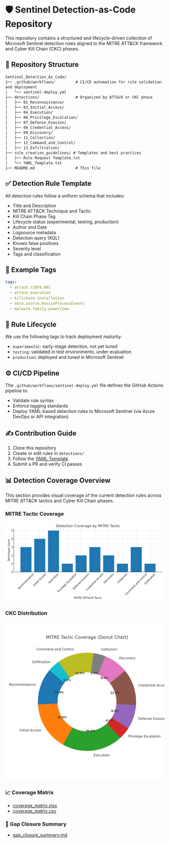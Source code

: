 # 🛡️ Sentinel Detection-as-Code Repository

This repository contains a structured and lifecycle-driven collection of Microsoft Sentinel detection rules aligned to the MITRE ATT&CK framework and Cyber Kill Chain (CKC) phases.

## 📁 Repository Structure

```
Sentinel_Detection_As_Code/
├── .github/workflows/         # CI/CD automation for rule validation and deployment
│   └── sentinel-deploy.yml
├── detections/                # Organized by ATT&CK or CKC phase
│   ├── 01_Reconnaissance/
│   ├── 03_Initial_Access/
│   ├── 04_Execution/
│   ├── 06_Privilege_Escalation/
│   ├── 07_Defense_Evasion/
│   ├── 08_Credential_Access/
│   ├── 09_Discovery/
│   ├── 11_Collection/
│   ├── 12_Command_and_Control/
│   ├── 13_Exfiltration/
├── rule_creation_guidelines/ # Templates and best practices
│   ├── Rule Request Template.txt
│   └── YAML_Template.txt
├── README.md                  # This file
```

## ✅ Detection Rule Template

All detection rules follow a uniform schema that includes:

- Title and Description
- MITRE ATT&CK Technique and Tactic
- Kill Chain Phase Tag
- Lifecycle status (experimental, testing, production)
- Author and Date
- Logsource metadata
- Detection query (KQL)
- Known false positives
- Severity level
- Tags and classification

## 🧠 Example Tags

```yaml
tags:
  - attack.t1059.001
  - attack.execution
  - killchain.installation
  - data.source.DeviceProcessEvents
  - malware.family.powerview
```

## 🧪 Rule Lifecycle

We use the following tags to track deployment maturity:

- `experimental`: early-stage detection, not yet tuned
- `testing`: validated in test environments, under evaluation
- `production`: deployed and tuned in Microsoft Sentinel

## ⚙️ CI/CD Pipeline

The `.github/workflows/sentinel-deploy.yml` file defines the GitHub Actions pipeline to:

- Validate rule syntax
- Enforce tagging standards
- Deploy YAML-based detection rules to Microsoft Sentinel (via Azure DevOps or API integration)

## ✍️ Contribution Guide

1. Clone this repository
2. Create or edit rules in `detections/`
3. Follow the [YAML Template](rule_creation_guidelines/YAML_Template.txt)
4. Submit a PR and verify CI passes

## 📊 Detection Coverage Overview

This section provides visual coverage of the current detection rules across MITRE ATT&CK tactics and Cyber Kill Chain phases.

### MITRE Tactic Coverage
![Bar Chart](Docs/ckc_coverage_bar.png)

### CKC Distribution
![Donut Chart](Docs/ckc_coverage_donut.png)

### 📈 Coverage Matrix

- [coverage_matrix.xlsx](Docs/coverage_matrix.xlsx)
- [coverage_matrix.csv](Docs/coverage_matrix.csv)

### 📄 Gap Closure Summary

- [gap_closure_summary.md](Docs/gap_closure_summary.md)
